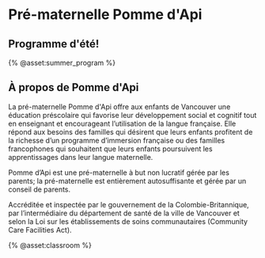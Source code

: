 # Pré-maternelle Pomme d'Api

## Programme d'été!

{% @asset:summer_program %}

## À propos de Pomme d'Api

La pré-maternelle Pomme d'Api offre aux enfants de Vancouver une éducation préscolaire qui favorise leur développement social et cognitif tout en enseignant et encourageant l’utilisation de la langue française. Elle répond aux besoins des familles qui désirent que leurs enfants profitent de la richesse d’un programme d’immersion française ou des familles francophones qui souhaitent que leurs enfants poursuivent les apprentissages dans leur langue maternelle.

Pomme d’Api est une pré-maternelle à but non lucratif gérée par les parents; la pré-maternelle est entièrement autosuffisante et gérée par un conseil de parents. 

Accréditée et inspectée par le gouvernement de la Colombie-Britannique, par l’intermédiaire du département de santé de la ville de Vancouver et selon la Loi sur les établissements de soins communautaires (Community Care Facilities Act).

{% @asset:classroom %}
